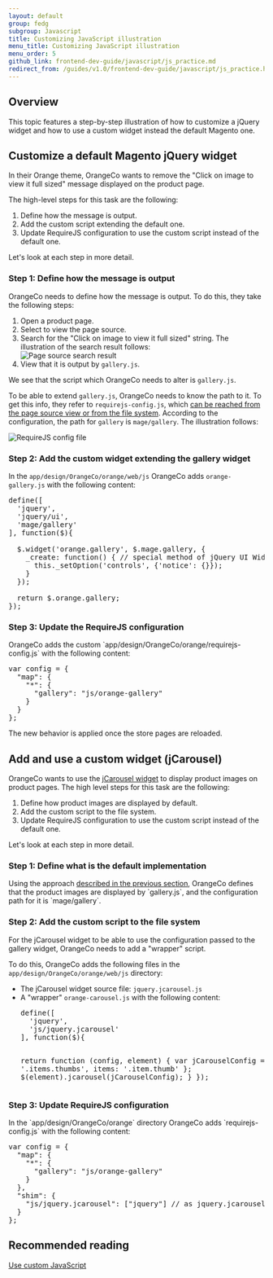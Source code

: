 ```yaml
---
layout: default
group: fedg
subgroup: Javascript
title: Customizing JavaScript illustration
menu_title: Customizing JavaScript illustration
menu_order: 5
github_link: frontend-dev-guide/javascript/js_practice.md
redirect_from: /guides/v1.0/frontend-dev-guide/javascript/js_practice.html
---
```


<h2 id="practice_overview">Overview</h2>
This topic features a step-by-step illustration of how to customize a jQuery widget and how to use a custom widget instead the default Magento one. 

<h2>Customize a default Magento jQuery widget</h2>

In their Orange theme, OrangeCo wants to remove the "Click on image to view it full sized" message displayed on the product page. 

The high-level steps for this task are the following:

1. Define how the message is output.
2. Add the custom script extending the default one.
3. Update RequireJS configuration to use the custom script instead of the default one.

Let's look at each step in more detail.

<h3 id="define_script1">Step 1: Define how the message is output</h3>

OrangeCo needs to define how the message is output. To do this, they take the following steps: 

<ol>
<li>Open a product page.</li>
<li>Select to view the page source.</li>
<li>Search for the "Click on image to view it full sized" string. The illustration of the search result follows:
<br>
<img src="{{ site.baseurl }}common/images/fdg_js_pr1.png" alt="Page source search result">
</li>
<li>View that it is output by <code>gallery.js</code>.

</li>
</ol>


We see that the script which OrangeCo needs to alter is `gallery.js`. 

To be able to extend `gallery.js`, OrangeCo needs to know the path to it. To get this info, they refer to `requirejs-config.js`, which <a href="{{site.gdeurl}}frontend-dev-guide/javascript/custom_js.html#config_file">can be reached from the page source view or from the file system</a>. According to the configuration, the path for `gallery` is `mage/gallery`. The illustration follows:

<img src="{{ site.baseurl }}common/images/fdg_pr_2.png" alt="RequireJS config file">

<h3 id="add_code1">Step 2: Add the custom widget extending the gallery widget</h3>

In the `app/design/OrangeCo/orange/web/js` OrangeCo adds `orange-gallery.js` with the following content:
<pre>
define([
  'jquery',
  'jquery/ui',
  'mage/gallery' 
], function($){
 
  $.widget('orange.gallery', $.mage.gallery, {
    _create: function() { // special method of jQuery UI Widgets
      this._setOption('controls', {'notice': {}});
    }
  });
 
  return $.orange.gallery;
});
</pre>

<h3 id="config1">Step 3: Update the RequireJS configuration</h3>
OrangeCo adds the custom `app/design/OrangeCo/orange/requirejs-config.js` with the following content:
<pre>
var config = {
  "map": {
    "*": {
      "gallery": "js/orange-gallery"
    }
  }
};
</pre>

The new behavior is applied once the store pages are reloaded.

<h2 id="use_custom_widget">Add and use a custom widget (jCarousel)</h2>
OrangeCo wants to use the <a href="http://sorgalla.com/jcarousel/" target="_blank">jCarousel widget</a> to display product images on product pages.
The high level steps for this task are the following:

1. Define how product images are displayed by default.
2. Add the custom script to the file system.
3. Update RequireJS configuration to use the custom script instead of the default one.

Let's look at each step in more detail.
<h3>Step 1: Define what is the default implementation</h3>
Using the approach <a href="#define_sript">described in the previous section</a>, OrangeCo defines that the product images are displayed by `gallery.js`, and the configuration path for it is `mage/gallery`.

<h3>Step 2: Add the custom script to the file system</h3>

For the jCarousel widget to be able to use the configuration passed to the gallery widget, 
OrangeCo needs to add a "wrapper" script. 

To do this, OrangeCo adds the following files in the `app/design/OrangeCo/orange/web/js` directory:

<ul> 
<li>The jCarousel widget source file: <code>jquery.jcarousel.js</code></li>
<li>A "wrapper" <code>orange-carousel.js</code> with the following content:
<pre>
define([
  'jquery',
  'js/jquery.jcarousel'
], function($){
 
  return function (config, element) {
   var jCarouselConfig = {
     list: '.items.thumbs',
     items: '.item.thumb'
   };
   $(element).jcarousel(jCarouselConfig);
  }
});
</pre>
</li>
</ul>

<h3>Step 3: Update RequireJS configuration</h3>
In the `app/design/OrangeCo/orange` directory OrangeCo adds `requirejs-config.js` with the following content:

<pre>
var config = {
  "map": {
    "*": {
      "gallery": "js/orange-gallery"
    }
  },
  "shim": {
    "js/jquery.jcarousel": ["jquery"] // as jquery.jcarousel isn't an AMD module
  }
};
</pre>

## Recommended reading ##
<a href="{{site.gdeurl}}frontend-dev-guide/javascript/custom_js.html" target="_blank">Use custom JavaScript</a>